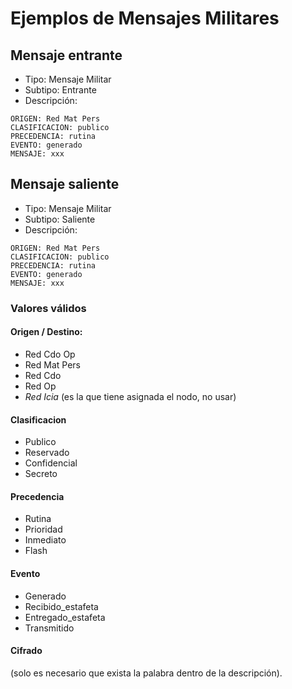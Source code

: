 # Ejemplos de Mensajes Militares

## Mensaje entrante
 - Tipo: Mensaje Militar
 - Subtipo: Entrante
 - Descripción:
```
ORIGEN: Red Mat Pers
CLASIFICACION: publico
PRECEDENCIA: rutina
EVENTO: generado
MENSAJE: xxx
```

## Mensaje saliente
 - Tipo: Mensaje Militar
 - Subtipo: Saliente
 - Descripción:
 ```
ORIGEN: Red Mat Pers
CLASIFICACION: publico
PRECEDENCIA: rutina
EVENTO: generado
MENSAJE: xxx
```

### Valores válidos

#### Origen / Destino:
- Red Cdo Op
- Red Mat Pers
- Red Cdo
- Red Op
- *Red Icia* (es la que tiene asignada el nodo, no usar)
#### Clasificacion
- Publico
- Reservado
- Confidencial
- Secreto
#### Precedencia
- Rutina
- Prioridad
- Inmediato
- Flash
#### Evento
- Generado
- Recibido_estafeta
- Entregado_estafeta
- Transmitido
#### Cifrado
(solo es necesario que exista la palabra dentro de la descripción).